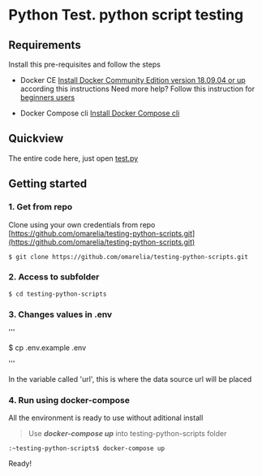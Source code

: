 # Python Test. python script testing


## Requirements

Install this pre-requisites and follow the steps

-   Docker CE  [Install Docker Community Edition version 18.09.04 or up](https://docs.docker.com/install/linux/docker-ce/ubuntu/)  according this instructions Need more help? Follow this instruction for  [beginners users](https://github.com/pablogottifredi/boilerplate-python-script/blob/master/docker-beginner-install.md)
    
-   Docker Compose cli  [Install Docker Compose cli](https://docs.docker.com/compose/install/)
    

## Quickview
The entire code here, just open [test.py](test.py)

## Getting started

### 1. Get from repo

Clone using your own credentials from repo  [https://github.com/omarelia/testing-python-scripts.git](https://github.com/omarelia/testing-python-scripts.git)

```
$ git clone https://github.com/omarelia/testing-python-scripts.git

```

### 2. Access to subfolder

```
$ cd testing-python-scripts

```

### 3. Changes values in .env

'''

$ cp .env.example .env

'''

In the variable called 'url', this is where the data source url will be placed

### 4. Run using docker-compose

All the environment is ready to use without aditional install

> Use  _**docker-compose up**_  into testing-python-scripts folder

```
:~testing-python-scripts$ docker-compose up

```

Ready!
